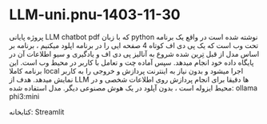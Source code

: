# LLM-uni.pnu-1403-11-30

پروژه پایانی LLM chatbot pdf  که با زبان python نوشته شده است در واقع یک برنامه تحت وب است که یک پی دی اف کوتاه 4 صفحه ایی را در برنامه اپلود میکنیم ، برنامه بر اساس مدل از قبل تِرین شده شروع به آنالیز پی دی اف و یادگیری و سیو اطلاعات آن در پایگاه داده خود انجام میدهد.
سپس آماده چت و تعامل با کاربر در محیط وب است.
این برنامه کاملا local اجرا میشود و بدون نیاز به اینترنت پردازش و خروجی را به کاربر نمایش میدهد.
هدف از LLM ها دقیقا برای انجام پردازش روی اطلاعات شخصی و در محیط ایزوله است ، بدون آپلود در یک هوش مصنوعی دیگر.
 مدل استفاده شده:
ollama 
phi3:mini

کتابخانه:
Streamlit

